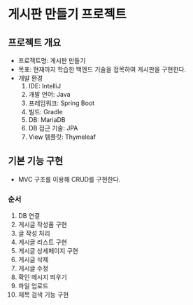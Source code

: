 # 게시판 만들기 프로젝트

## 프로젝트 개요
- 프로젝트명: 게시판 만들기
- 목표: 현재까지 학습한 백엔드 기술을 접목하여 게시판을 구현한다.
- 개발 환경
  1. IDE: IntelliJ
  2. 개발 언어: Java
  3. 프레임워크: Spring Boot
  4. 빌드: Gradle
  5. DB: MariaDB
  6. DB 접근 기술: JPA
  7. View 템플릿: Thymeleaf

## 기본 기능 구현
- MVC 구조를 이용해 CRUD를 구현한다.

### 순서
1. DB 연결
2. 게시글 작성폼 구현
3. 글 작성 처리
4. 게시글 리스트 구현
5. 게시글 상세페이지 구현
6. 게시글 삭제
7. 게시글 수정
8. 확인 메시지 띄우기
9. 파일 업로드
10. 제목 검색 기능 구현

